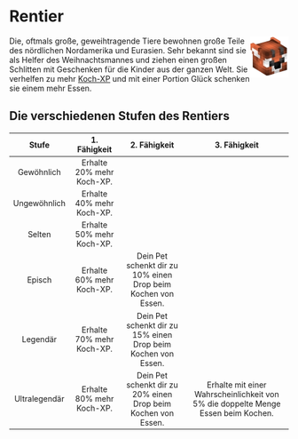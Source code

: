 # Rentier

<img align="right" width="70" eight="75" src="../../../assets/image/pets/Rentier.png">

Die, oftmals große, geweihtragende Tiere bewohnen große Teile des nördlichen Nordamerika und Eurasien. Sehr bekannt sind sie als Helfer des Weihnachtsmannes und ziehen einen großen Schlitten mit Geschenken für die Kinder aus der ganzen Welt. Sie verhelfen zu mehr [Koch-XP](../../pages/skils/koch.md) und mit einer Portion Glück schenken sie einem mehr Essen.


## Die verschiedenen Stufen des Rentiers

| Stufe | 1. Fähigkeit | 2. Fähigkeit | 3. Fähigkeit |
|:-:|:-:|:-:|:-:|
| Gewöhnlich | Erhalte 20% mehr Koch-XP. |
| Ungewöhnlich | Erhalte 40% mehr Koch-XP. |
| Selten | Erhalte 50% mehr Koch-XP. |
| Episch | Erhalte 60% mehr Koch-XP. | Dein Pet schenkt dir zu 10% einen Drop beim Kochen von Essen.|
| Legendär | Erhalte 70% mehr Koch-XP. | Dein Pet schenkt dir zu 15% einen Drop beim Kochen von Essen. |
| Ultralegendär | Erhalte 80% mehr Koch-XP. | Dein Pet schenkt dir zu 20% einen Drop beim Kochen von Essen. | Erhalte mit einer Wahrscheinlichkeit von 5% die doppelte Menge Essen beim Kochen. |
